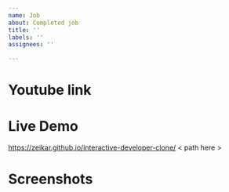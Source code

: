 ```yaml
---
name: Job
about: Completed job
title: ''
labels: ''
assignees: ''

---
```


# Youtube link


# Live Demo
https://zeikar.github.io/interactive-developer-clone/ < path here >

# Screenshots
